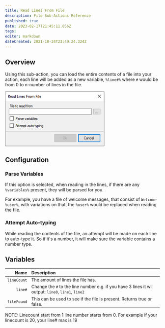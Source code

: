```yaml
---
title: Read Lines From File
description: File Sub-Actions Reference
published: true
date: 2023-02-17T21:45:11.856Z
tags: 
editor: markdown
dateCreated: 2021-10-24T23:49:24.324Z
---
```


## Overview
Using this sub-action, you can load the entire contents of a file into your action, each line will be added as a new variable, `%line#%` where `#` would be from 0 to n-number of lines in the file.

![sub-action-read-lines-from-file-001.png](/sub-action-read-lines-from-file-001.png)

## Configuration
### Parse Variables
If this option is selected, when reading in the lines, if there are any `%variables%` present, they will be parsed for you.

For example, you have a file of welcome messages, that consist of `Welcome %user%`, with variations on that, the `%user%` would be replaced when reading the file.

### Attempt Auto-typing
While reading the contents of the file, an attempt will be made on each line to auto-type it.  So if it's a number, it will make sure the variable contains a number type.

## Variables

Name | Description
----:|:------------
`lineCount` | The amount of lines the file has.
`line#` | Change the `#` to the line number e.g. if you have 3 lines it wil output: `line0`, `line1`, `line2` 
`fileFound` |  This can be used to see if the file is present. Returns true or false.

NOTE: Linecount start from 1 line number starts from 0. For example if your linecount is 20, your line# max is 19 
